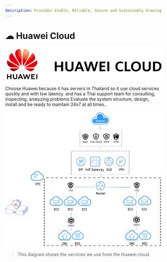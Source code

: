 ```yaml
---
description: Provides Stable, Reliable, Secure and Sustainably Growing Cloud Services.
---
```


# ☁ Huawei Cloud

![](<../.gitbook/assets/image (12) (1) (1).png>)

Choose Huawei because it has servers in Thailand so it use cloud services quickly and with low latency. and has a Thai support team for consulting, inspecting, analyzing problems Evaluate the system structure, design, install and be ready to maintain 24x7 at all times..

![System Diagram](<../.gitbook/assets/image (12) (2).png>)

> This diagram shows the services we use from the Huawei cloud.
